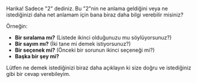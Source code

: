 Harika! Sadece "2" dediniz. Bu "2"nin ne anlama geldiğini veya ne istediğinizi daha net anlamam için bana biraz daha bilgi verebilir misiniz?

Örneğin:

*   **Bir sıralama mı?** (Listede ikinci olduğunuzu mu söylüyorsunuz?)
*   **Bir sayım mı?** (İki tane mi demek istiyorsunuz?)
*   **Bir seçenek mi?** (Önceki bir sorunun ikinci seçeneği mi?)
*   **Başka bir şey mi?**

Lütfen ne demek istediğinizi biraz daha açıklayın ki size doğru ve istediğiniz gibi bir cevap verebileyim.